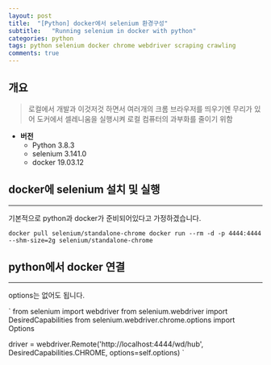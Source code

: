 ```yaml
---
layout: post
title:  "[Python] docker에서 selenium 환경구성"
subtitle:   "Running selenium in docker with python"
categories: python
tags: python selenium docker chrome webdriver scraping crawling
comments: true
---
```



## 개요
> 로컬에서 개발과 이것저것 하면서 여러개의 크롬 브라우저를 띄우기엔 무리가 있어 도커에서 셀레니움을 실행시켜 로컬 컴퓨터의 과부화를 줄이기 위함

* __버전__
  - Python 3.8.3
  - selenium 3.141.0
  - docker 19.03.12
  
## docker에 selenium 설치 및 실행
---

기본적으로 python과 docker가 준비되어있다고 가정하겠습니다.

`
docker pull selenium/standalone-chrome
docker run --rm -d -p 4444:4444 --shm-size=2g selenium/standalone-chrome
`

## python에서 docker 연결
---

options는 없어도 됩니다.

`
from selenium import webdriver
from selenium.webdriver import DesiredCapabilities
from selenium.webdriver.chrome.options import Options

driver = webdriver.Remote('http://localhost:4444/wd/hub', DesiredCapabilities.CHROME, options=self.options)
`
